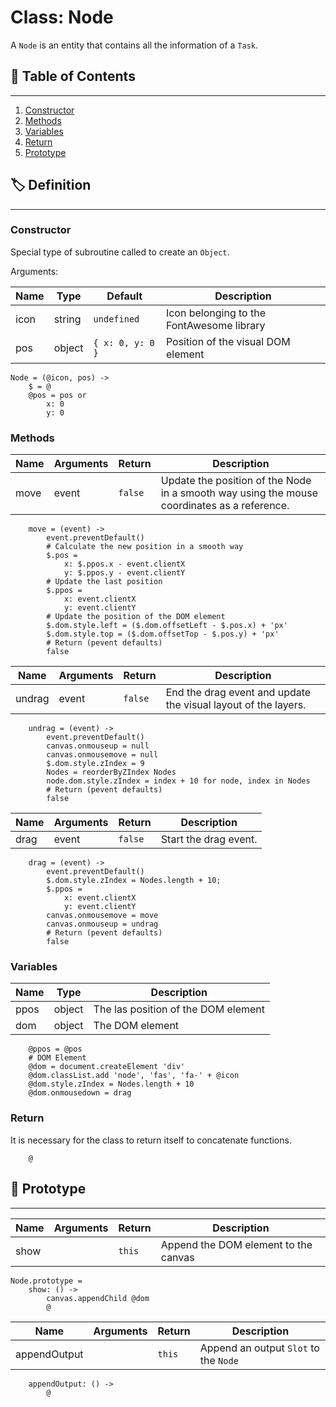 # Class: Node

A `Node` is an entity that contains all the information of a `Task`.

## 📜 Table of Contents
---
1. [Constructor](#Constructor)
2. [Methods](#Methods)
3. [Variables](#Variables)
4. [Return](#Return)
5. [Prototype](#Prototype)

## 🏷️ Definition
---

### Constructor

Special type of subroutine called to create an `Object`.

Arguments:

| Name | Type | Default | Description |
| --- | --- | --- | --- |
| icon | string | `undefined` | Icon belonging to the FontAwesome library |
| pos | object | `{ x: 0, y: 0 }` | Position of the visual DOM element |

    Node = (@icon, pos) ->
        $ = @
        @pos = pos or
            x: 0
            y: 0

### Methods

| Name | Arguments | Return | Description |
| --- | --- | --- | --- |
| move | event | `false` | Update the position of the Node in a smooth way using the mouse coordinates as a reference. |

        move = (event) ->
            event.preventDefault()
            # Calculate the new position in a smooth way
            $.pos =
                x: $.ppos.x - event.clientX
                y: $.ppos.y - event.clientY
            # Update the last position
            $.ppos =
                x: event.clientX
                y: event.clientY
            # Update the position of the DOM element
            $.dom.style.left = ($.dom.offsetLeft - $.pos.x) + 'px'
            $.dom.style.top = ($.dom.offsetTop - $.pos.y) + 'px'
            # Return (pevent defaults)
            false

| Name | Arguments | Return | Description |
| --- | --- | --- | --- |
| undrag | event | `false` | End the drag event and update the visual layout of the layers. |

        undrag = (event) ->
            event.preventDefault()
            canvas.onmouseup = null
            canvas.onmousemove = null
            $.dom.style.zIndex = 9
            Nodes = reorderByZIndex Nodes
            node.dom.style.zIndex = index + 10 for node, index in Nodes
            # Return (pevent defaults)
            false

| Name | Arguments | Return | Description |
| --- | --- | --- | --- |
| drag | event | `false` | Start the drag event. |

        drag = (event) ->
            event.preventDefault()
            $.dom.style.zIndex = Nodes.length + 10;
            $.ppos =
                x: event.clientX
                y: event.clientY
            canvas.onmousemove = move
            canvas.onmouseup = undrag
            # Return (pevent defaults)
            false

### Variables

| Name | Type | Description |
| --- | --- | --- |
| ppos | object | The las position of the DOM element |
| dom | object | The DOM element |

        @ppos = @pos
        # DOM Element
        @dom = document.createElement 'div'
        @dom.classList.add 'node', 'fas', 'fa-' + @icon
        @dom.style.zIndex = Nodes.length + 10
        @dom.onmousedown = drag

### Return

It is necessary for the class to return itself to concatenate functions.

        @

## 🤖 Prototype
---

| Name | Arguments | Return | Description |
| --- | --- | --- | --- |
| show |  | `this` | Append the DOM element to the canvas |

    Node.prototype =
        show: () ->
            canvas.appendChild @dom
            @

| Name | Arguments | Return | Description |
| --- | --- | --- | --- |
| appendOutput |  | `this` | Append an output `Slot` to the `Node` |

        appendOutput: () ->
            @